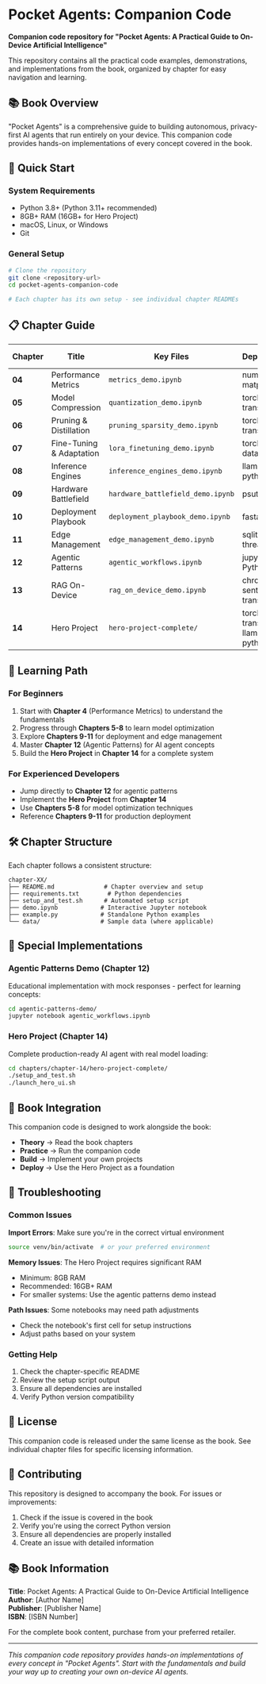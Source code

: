 # Pocket Agents: Companion Code

**Companion code repository for "Pocket Agents: A Practical Guide to On-Device Artificial Intelligence"**

This repository contains all the practical code examples, demonstrations, and implementations from the book, organized by chapter for easy navigation and learning.

## 📚 Book Overview

"Pocket Agents" is a comprehensive guide to building autonomous, privacy-first AI agents that run entirely on your device. This companion code provides hands-on implementations of every concept covered in the book.

## 🚀 Quick Start

### System Requirements
- Python 3.8+ (Python 3.11+ recommended)
- 8GB+ RAM (16GB+ for Hero Project)
- macOS, Linux, or Windows
- Git

### General Setup
```bash
# Clone the repository
git clone <repository-url>
cd pocket-agents-companion-code

# Each chapter has its own setup - see individual chapter READMEs
```

## 📋 Chapter Guide

| Chapter | Title | Key Files | Dependencies | Setup Time |
|---------|-------|-----------|--------------|------------|
| **04** | Performance Metrics | `metrics_demo.ipynb` | numpy, matplotlib | 5 min |
| **05** | Model Compression | `quantization_demo.ipynb` | torch, transformers | 10 min |
| **06** | Pruning & Distillation | `pruning_sparsity_demo.ipynb` | torch, transformers | 10 min |
| **07** | Fine-Tuning & Adaptation | `lora_finetuning_demo.ipynb` | torch, peft, datasets | 15 min |
| **08** | Inference Engines | `inference_engines_demo.ipynb` | llama-cpp-python, onnx | 10 min |
| **09** | Hardware Battlefield | `hardware_battlefield_demo.ipynb` | psutil, GPUtil | 5 min |
| **10** | Deployment Playbook | `deployment_playbook_demo.ipynb` | fastapi, gradio | 10 min |
| **11** | Edge Management | `edge_management_demo.ipynb` | sqlite3, threading | 5 min |
| **12** | Agentic Patterns | `agentic_workflows.ipynb` | jupyter, basic Python | 5 min |
| **13** | RAG On-Device | `rag_on_device_demo.ipynb` | chromadb, sentence-transformers | 15 min |
| **14** | Hero Project | `hero-project-complete/` | torch, transformers, llama-cpp-python | 30 min |

## 🎯 Learning Path

### For Beginners
1. Start with **Chapter 4** (Performance Metrics) to understand the fundamentals
2. Progress through **Chapters 5-8** to learn model optimization
3. Explore **Chapters 9-11** for deployment and edge management
4. Master **Chapter 12** (Agentic Patterns) for AI agent concepts
5. Build the **Hero Project** in **Chapter 14** for a complete system

### For Experienced Developers
- Jump directly to **Chapter 12** for agentic patterns
- Implement the **Hero Project** from **Chapter 14**
- Use **Chapters 5-8** for model optimization techniques
- Reference **Chapters 9-11** for production deployment

## 🛠️ Chapter Structure

Each chapter follows a consistent structure:

```
chapter-XX/
├── README.md              # Chapter overview and setup
├── requirements.txt        # Python dependencies
├── setup_and_test.sh      # Automated setup script
├── demo.ipynb            # Interactive Jupyter notebook
├── example.py            # Standalone Python examples
└── data/                 # Sample data (where applicable)
```

## 🚀 Special Implementations

### Agentic Patterns Demo (Chapter 12)
Educational implementation with mock responses - perfect for learning concepts:
```bash
cd agentic-patterns-demo/
jupyter notebook agentic_workflows.ipynb
```

### Hero Project (Chapter 14)
Complete production-ready AI agent with real model loading:
```bash
cd chapters/chapter-14/hero-project-complete/
./setup_and_test.sh
./launch_hero_ui.sh
```

## 📖 Book Integration

This companion code is designed to work alongside the book:

- **Theory** → Read the book chapters
- **Practice** → Run the companion code
- **Build** → Implement your own projects
- **Deploy** → Use the Hero Project as a foundation

## 🔧 Troubleshooting

### Common Issues

**Import Errors**: Make sure you're in the correct virtual environment
```bash
source venv/bin/activate  # or your preferred environment
```

**Memory Issues**: The Hero Project requires significant RAM
- Minimum: 8GB RAM
- Recommended: 16GB+ RAM
- For smaller systems: Use the agentic patterns demo instead

**Path Issues**: Some notebooks may need path adjustments
- Check the notebook's first cell for setup instructions
- Adjust paths based on your system

### Getting Help

1. Check the chapter-specific README
2. Review the setup script output
3. Ensure all dependencies are installed
4. Verify Python version compatibility

## 📄 License

This companion code is released under the same license as the book. See individual chapter files for specific licensing information.

## 🤝 Contributing

This repository is designed to accompany the book. For issues or improvements:

1. Check if the issue is covered in the book
2. Verify you're using the correct Python version
3. Ensure all dependencies are properly installed
4. Create an issue with detailed information

## 📚 Book Information

**Title**: Pocket Agents: A Practical Guide to On-Device Artificial Intelligence  
**Author**: [Author Name]  
**Publisher**: [Publisher Name]  
**ISBN**: [ISBN Number]  

For the complete book content, purchase from your preferred retailer.

---

*This companion code repository provides hands-on implementations of every concept in "Pocket Agents". Start with the fundamentals and build your way up to creating your own on-device AI agents.*